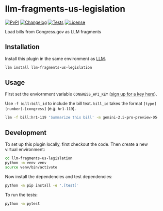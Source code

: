 # llm-fragments-us-legislation

[![PyPI](https://img.shields.io/pypi/v/llm-fragments-us-legislation.svg)](https://pypi.org/project/llm-fragments-us-legislation/)
[![Changelog](https://img.shields.io/github/v/release/kevinschaul/llm-fragments-us-legislation?include_prereleases&label=changelog)](https://github.com/kevinschaul/llm-fragments-us-legislation/releases)
[![Tests](https://github.com/kevinschaul/llm-fragments-us-legislation/actions/workflows/test.yml/badge.svg)](https://github.com/kevinschaul/llm-fragments-us-legislation/actions/workflows/test.yml)
[![License](https://img.shields.io/badge/license-Apache%202.0-blue.svg)](https://github.com/kevinschaul/llm-fragments-us-legislation/blob/main/LICENSE)

Load bills from Congress.gov as LLM fragments

## Installation

Install this plugin in the same environment as [LLM](https://llm.datasette.io/).

```bash
llm install llm-fragments-us-legislation
```

## Usage

First set the enviornment variable `CONGRESS_API_KEY` ([sign up for a key here](https://api.congress.gov/sign-up/)).

Use `-f bill:bill_id` to include the bill text. `bill_id` takes the format `[type][number]-[congress]` (e.g. `hr1-119`).

```bash
llm -f bill:hr1-119 'Summarize this bill' -m gemini-2.5-pro-preview-05-06
```

## Development

To set up this plugin locally, first checkout the code. Then create a new virtual environment:

```bash
cd llm-fragments-us-legislation
python -m venv venv
source venv/bin/activate
```

Now install the dependencies and test dependencies:

```bash
python -m pip install -e '.[test]'
```

To run the tests:

```bash
python -m pytest
```
